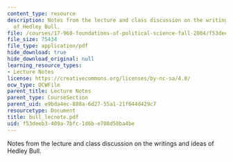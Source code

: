 ```yaml
---
content_type: resource
description: Notes from the lecture and class discussion on the writings and ideas
  of Hedley Bull.
file: /courses/17-960-foundations-of-political-science-fall-2004/f53deeb3409a7bfc1d6be708d58ba4be_bull_lecnote.pdf
file_size: 75434
file_type: application/pdf
hide_download: true
hide_download_original: null
learning_resource_types:
- Lecture Notes
license: https://creativecommons.org/licenses/by-nc-sa/4.0/
ocw_type: OCWFile
parent_title: Lecture Notes
parent_type: CourseSection
parent_uid: e9bda4ec-888a-6d27-55a1-21f044d429c7
resourcetype: Document
title: bull_lecnote.pdf
uid: f53deeb3-409a-7bfc-1d6b-e708d58ba4be
---
```

Notes from the lecture and class discussion on the writings and ideas of Hedley Bull.
